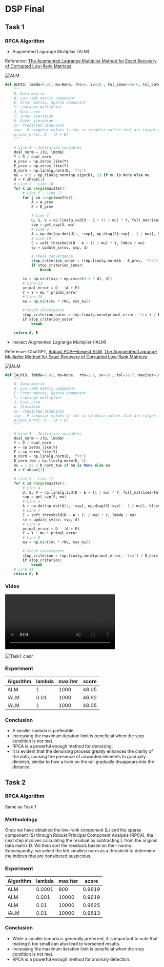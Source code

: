 # DSP Final
## Task 1
### RPCA Algorithm
* Augmented Lagrange Multiplier (ALM)

Reference: [The Augmented Lagrange Multiplier Method for Exact Recovery of Corrupted Low-Rank Matrices](https://arxiv.org/pdf/1009.5055v3.pdf)

![ALM](algorithm_images/ALM.png)

```python
def ALM(D, lmbda=0.01, mu=None, rho=6, sv=10., tol_inner=1e-6, tol_outer=1e-7, maxIter=1000, max_mu=1e7):
    """
    D: Data matrix
    A: Low-ramk matrix component
    E: Error matrix, Sparse component
    Y: Lagrange multiplier
    J: Dual norm
    j: Inner iteration
    k: Outer iteration
    sv: Predicted dimension
    svp:  # singular values in the sv singular values that are larger than 1 / µ
    primal_error: D - (A + E)
    """

    # Line 1 - Initialize variables
    dual_norm = J(D, lmbda)
    Y = D / dual_norm
    A_prev = np.zeros_like(Y)
    E_prev = np.zeros_like(Y)
    D_norm = np.linalg.norm(D, 'fro')
    mu = 0.5 / np.linalg.norm(np.sign(D), 2) if mu is None else mu
    d = Y.shape[1]
    # Line 2 - Line 16
    for k in range(maxIter):
        # Line 5 - Line 12
        for j in range(maxIter):
            A = A_prev
            E = E_prev
            
            # Line 7
            U, S, V = np.linalg.svd(D - E + (1 / mu) * Y, full_matrices=False)
            svp = get_svp(S, mu)
            # Line 8
            A = np.dot(np.dot(U[:, :svp], np.diag(S[:svp] - 1 / mu)), V[:svp, :])
            # Line 10
            E = soft_threshold(D - A + (1 / mu) * Y, lmbda / mu)
            sv = update_sv(sv, svp, d)

            # Check convergence
            stop_criterion_inner = ((np.linalg.norm(A - A_prev, 'fro') / D_norm) < tol_inner) or ((np.linalg.norm(E - E_prev, 'fro') / D_norm) < tol_inner)
            if stop_criterion_inner:
                break

        sv = np.min([svp + np.round(0.1 * d), d])
        # Line 13
        primal_error = D - (A + E)
        Y = Y + mu * primal_error
        # Line 14
        mu = np.min([mu * rho, max_mu])

        # Check convergence
        stop_criterion_outer = (np.linalg.norm(primal_error, 'fro') / D_norm) < tol_outer
        if stop_criterion_outer:
            break

    return A, E
```

* Inexact Augmented Lagrange Multiplier (IALM)

Reference: ChatGPT, [Robust PCA—Inexect ALM](https://www.twblogs.net/a/5bddbd2b2b717720b51abe57), [The Augmented Lagrange Multiplier Method for Exact Recovery of Corrupted Low-Rank Matrices](https://arxiv.org/pdf/1009.5055v3.pdf)

![IALM](algorithm_images/IALM.png)

```python
def IALM(D, lmbda=0.01, mu=None,  rho=1.6, sv=10., tol=1e-7, maxIter=1000, max_mu=1e7):
    """
    D: Data matrix
    A: Low-ramk matrix component
    E: Error matrix, Sparse component
    Y: Lagrange multiplier
    J: Dual norm
    k: Iteration
    sv: Predicted dimension
    svp:  # singular values in the sv singular values that are larger than 1 / µ
    primal_error: D - (A + E)
    """

    # Line 1 - Initialize variables
    dual_norm = J(D, lmbda)
    Y = D / dual_norm
    A = np.zeros_like(Y)
    E = np.zeros_like(Y)
    D_norm = np.linalg.norm(D, 'fro')
    D_norm_two = np.linalg.norm(D, 2)
    mu = 1.25 / D_norm_two if mu is None else mu
    d = Y.shape[1]

    # Line 2 - Line 11
    for k in range(maxIter):
        # Line 4
        U, S, V = np.linalg.svd(D - E + (1 / mu) * Y, full_matrices=False)
        svp = get_svp(S, mu)
        # Line 5
        A = np.dot(np.dot(U[:, :svp], np.diag(S[:svp] - 1 / mu)), V[:svp, :])
        # Line 7
        E = soft_threshold(D - A + (1 / mu) * Y, lmbda / mu)
        sv = update_sv(sv, svp, d)
        # Line 8
        primal_error = D - (A + E)
        Y = Y + mu * primal_error
        # Line 9
        mu = np.min([mu * rho, max_mu])

        # Check convergence
        stop_criterion = (np.linalg.norm(primal_error, 'fro') / D_norm) < tol
        if stop_criterion:
            break
    # Line 11
    return A, E
```

### Video
<video src="train_clean_video/Task1_clear.mp4" controls="controls" width="360" height="180"></video>

![Task1_clear](train_clean_video/Task1_clear.gif)

### Experiment
| Algorithm | lambda | max iter | score |
| --------- | ------ | -------- | ----- |
| ALM       | 1      | 1000     | 48.05 |
| IALM      | 0.01   | 1000     | 46.92 |
| IALM      | 1      | 1000     | 48.05 |

### Conclusion
* A smaller lambda is preferable.
* Increasing the maximum iteration limit is beneficial when the stop condition is not met.
* RPCA is a powerful enough method for denoising.
* It is evident that the denoising process greatly enhances the clarity of the data, causing the presence of unwanted elements to gradually diminish, similar to how a train on the rail gradually disappears into the distance.

## Task 2
### RPCA Algorithm
Same as Task 1

### Methodology
Once we have obtained the low-rank component (L) and the sparse component (S) through Robust Principal Component Analysis (RPCA), the next step involves calculating the residual by subtracting L from the original data matrix D. We then sort the residuals based on their norms. Subsequently, we select the kth smallest norm as a threshold to determine the indices that are considered suspicious.

### Experiment
| Algorithm | lambda | max iter | score  |
| --------- | ------ | -------- | ------ |
| ALM       | 0.0001 | 900      | 0.9619 |
| ALM       | 0.001  | 10000    | 0.9619 |
| ALM       | 0.01   | 10000    | 0.9625 |
| IALM      | 0.01   | 10000    | 0.9613 |

### Conclusion
* While a smaller lambda is generally preferred, it is important to note that making it too small can also lead to worsened results.
* Increasing the maximum iteration limit is beneficial when the stop condition is not met.
* RPCA is a powerful enough method for anomaly detection.
